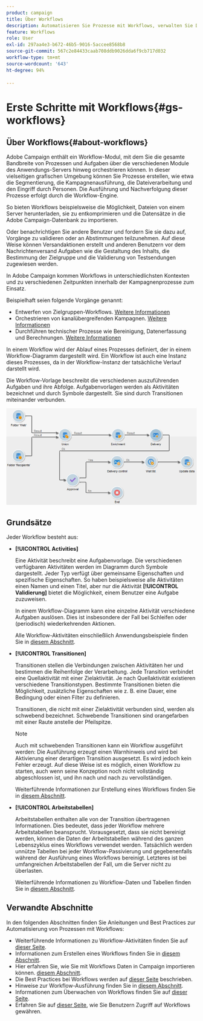 ```yaml
---
product: campaign
title: Über Workflows
description: Automatisieren Sie Prozesse mit Workflows, verwalten Sie Daten und Audiences, senden Sie Nachrichten und vieles mehr.
feature: Workflows
role: User
exl-id: 297aa4e3-b672-46b5-9016-5accee8568b8
source-git-commit: 567c2e84433caab708ddb9026dda6f9cb717d032
workflow-type: tm+mt
source-wordcount: '643'
ht-degree: 94%

---
```


# Erste Schritte mit Workflows{#gs-workflows}

## Über Workflows{#about-workflows}

Adobe Campaign enthält ein Workflow-Modul, mit dem Sie die gesamte Bandbreite von Prozessen und Aufgaben über die verschiedenen Module des Anwendungs-Servers hinweg orchestrieren können. In dieser vielseitigen grafischen Umgebung können Sie Prozesse erstellen, wie etwa die Segmentierung, die Kampagnenausführung, die Dateiverarbeitung und den Eingriff durch Personen. Die Ausführung und Nachverfolgung dieser Prozesse erfolgt durch die Workflow-Engine.

So bieten Workflows beispielsweise die Möglichkeit, Dateien von einem Server herunterladen, sie zu entkomprimieren und die Datensätze in die Adobe Campaign-Datenbank zu importieren.

Oder benachrichtigen Sie andere Benutzer und fordern Sie sie dazu auf, Vorgänge zu validieren oder an Abstimmungen teilzunehmen. Auf diese Weise können Versandaktionen erstellt und anderen Benutzern vor dem Nachrichtenversand Aufgaben wie die Gestaltung des Inhalts, die Bestimmung der Zielgruppe und die Validierung von Testsendungen zugewiesen werden.

In Adobe Campaign kommen Workflows in unterschiedlichsten Kontexten und zu verschiedenen Zeitpunkten innerhalb der Kampagnenprozesse zum Einsatz.

Beispielhaft seien folgende Vorgänge genannt:

* Entwerfen von Zielgruppen-Workflows. [Weitere Informationen](#targeting-workflows)
* Orchestrieren von kanalübergreifenden Kampagnen. [Weitere Informationen](#campaign-workflows)
* Durchführen technischer Prozesse wie Bereinigung, Datenerfassung und Berechnungen. [Weitere Informationen](#technical-workflows)

In einem Workflow wird der Ablauf eines Prozesses definiert, der in einem Workflow-Diagramm dargestellt wird. Ein Workflow ist auch eine Instanz dieses Prozesses, da in der Workflow-Instanz der tatsächliche Verlauf darstellt wird.

Die Workflow-Vorlage beschreibt die verschiedenen auszuführenden Aufgaben und ihre Abfolge. Aufgabenvorlagen werden als Aktivitäten bezeichnet und durch Symbole dargestellt. Sie sind durch Transitionen miteinander verbunden.

![](assets/example1.png)

## Grundsätze

Jeder Workflow besteht aus:

* **[!UICONTROL Activities]**

  Eine Aktivität beschreibt eine Aufgabenvorlage. Die verschiedenen verfügbaren Aktivitäten werden im Diagramm durch Symbole dargestellt. Jeder Typ verfügt über gemeinsame Eigenschaften und spezifische Eigenschaften. So haben beispielsweise alle Aktivitäten einen Namen und einen Titel, aber nur die Aktivität **[!UICONTROL Validierung]** bietet die Möglichkeit, einem Benutzer eine Aufgabe zuzuweisen.

  In einem Workflow-Diagramm kann eine einzelne Aktivität verschiedene Aufgaben auslösen. Dies ist insbesondere der Fall bei Schleifen oder (periodisch) wiederkehrenden Aktionen.

  Alle Workflow-Aktivitäten einschließlich Anwendungsbeispiele finden Sie in [diesem Abschnitt](activities.md).

* **[!UICONTROL Transitionen]**

  Transitionen stellen die Verbindungen zwischen Aktivitäten her und bestimmen die Reihenfolge der Verarbeitung. Jede Transition verbindet eine Quellaktivität mit einer Zielaktivität. Je nach Quellaktivität existieren verschiedene Transitionstypen. Bestimmte Transitionen bieten die Möglichkeit, zusätzliche Eigenschaften wie z. B. eine Dauer, eine Bedingung oder einen Filter zu definieren.

  Transitionen, die nicht mit einer Zielaktivität verbunden sind, werden als schwebend bezeichnet. Schwebende Transitionen sind orangefarben mit einer Raute anstelle der Pfeilspitze.

  >[!NOTE]
  >
  >Auch mit schwebenden Transitionen kann ein Workflow ausgeführt werden: Die Ausführung erzeugt einen Warnhinweis und wird bei Aktivierung einer derartigen Transition ausgesetzt. Es wird jedoch kein Fehler erzeugt. Auf diese Weise ist es möglich, einen Workflow zu starten, auch wenn seine Konzeption noch nicht vollständig abgeschlossen ist, und ihn nach und nach zu vervollständigen.

  Weiterführende Informationen zur Erstellung eines Workflows finden Sie in [diesem Abschnitt](build-a-workflow.md).

* **[!UICONTROL Arbeitstabellen]**

  Arbeitstabellen enthalten alle von der Transition übertragenen Informationen. Dies bedeutet, dass jeder Workflow mehrere Arbeitstabellen beansprucht. Vorausgesetzt, dass sie nicht bereinigt werden, können die Daten der Arbeitstabellen während des ganzen Lebenszyklus eines Workflows verwendet werden. Tatsächlich werden unnütze Tabellen bei jeder Workflow-Passivierung und gegebenenfalls während der Ausführung eines Workflows bereinigt. Letzteres ist bei umfangreichen Arbeitstabellen der Fall, um die Server nicht zu überlasten.

  Weiterführende Informationen zu Workflow-Daten und Tabellen finden Sie in [diesem Abschnitt](use-workflow-data.md).

## Verwandte Abschnitte

In den folgenden Abschnitten finden Sie Anleitungen und Best Practices zur Automatisierung von Prozessen mit Workflows:

* Weiterführende Informationen zu Workflow-Aktivitäten finden Sie auf [dieser Seite](use-workflow-data.md).
* Informationen zum Erstellen eines Workflows finden Sie in [diesem Abschnitt](build-a-workflow.md).
* Hier erfahren Sie, wie Sie mit Workflows Daten in Campaign importieren können. [diesem Abschnitt](campaign-workflows.md).
* Die Best Practices bei Workflows werden auf [dieser Seite](workflow-best-practices.md) beschrieben.
* Hinweise zur Workflow-Ausführung finden Sie in [diesem Abschnitt](start-a-workflow.md).
* Informationen zum Überwachen von Workflows finden Sie auf [dieser Seite](monitor-workflow-execution.md).
* Erfahren Sie auf [dieser Seite](managing-rights.md), wie Sie Benutzern Zugriff auf Workflows gewähren.
